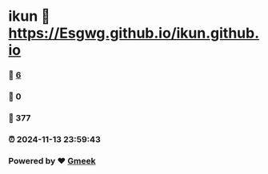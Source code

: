 # ikun :link: https://Esgwg.github.io/ikun.github.io 
### :page_facing_up: [6](https://Esgwg.github.io/ikun.github.io/tag.html) 
### :speech_balloon: 0 
### :hibiscus: 377 
### :alarm_clock: 2024-11-13 23:59:43 
### Powered by :heart: [Gmeek](https://github.com/Meekdai/Gmeek)
